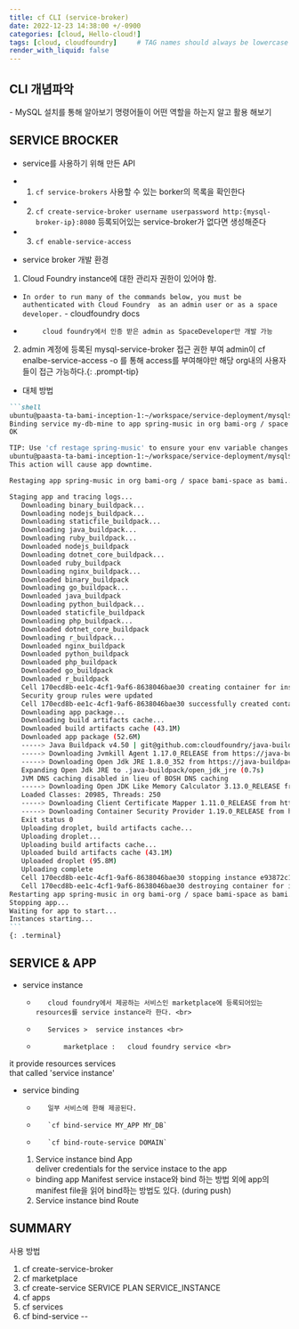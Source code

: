 ```yaml
---
title: cf CLI (service-broker)
date: 2022-12-23 14:38:00 +/-0900
categories: [cloud, Hello-cloud!]
tags: [cloud, cloudfoundry]     # TAG names should always be lowercase
render_with_liquid: false
---
```




<h2 data-toc-skip>CLI 개념파악</h2> 
- MySQL 설치를 통해 알아보기 
명령어들이 어떤 역할을 하는지 알고 활용 해보기
       
## SERVICE BROCKER
- service를 사용하기 위해 만든 API
+    1) `cf service-brokers`      사용할 수 있는 borker의 목록을 확인한다
+   2) `cf create-service-broker username userpassword http:{mysql-broker-ip}:8080`
    등록되어있는 service-broker가 없다면 생성해준다
+  3) `cf enable-service-access`
-  service broker 개발 환경
1. Cloud Foundry instance에 대한 관리자 권한이 있어야 함.
+    `In order to run many of the commands below, you must be authenticated with Cloud Foundry 
as an admin user or as a space developer.`                                                   - cloudfoundry docs
+          cloud foundry에서 인증 받은 admin as SpaceDeveloper만 개발 가능 
2. admin 계정에 등록된 mysql-service-broker 접근 권한 부여
admin이 cf enalbe-service-access <service name> -o <org-name> 를 통해 access를 부여해야만 해당 org내의 사용자들이 접근 가능하다.{: .prompt-tip}<br>
- 대체 방법
````markdown
```shell
ubuntu@paasta-ta-bami-inception-1:~/workspace/service-deployment/mysql$ cf bind-service spring-music my-db-mine
Binding service my-db-mine to app spring-music in org bami-org / space bami-space as bami...
OK

TIP: Use 'cf restage spring-music' to ensure your env variable changes take effect
ubuntu@paasta-ta-bami-inception-1:~/workspace/service-deployment/mysql$ cf restage spring-music
This action will cause app downtime.

Restaging app spring-music in org bami-org / space bami-space as bami...

Staging app and tracing logs...
   Downloading binary_buildpack...
   Downloading nodejs_buildpack...
   Downloading staticfile_buildpack...
   Downloading java_buildpack...
   Downloading ruby_buildpack...
   Downloaded nodejs_buildpack
   Downloading dotnet_core_buildpack...
   Downloaded ruby_buildpack
   Downloading nginx_buildpack...
   Downloaded binary_buildpack
   Downloading go_buildpack...
   Downloaded java_buildpack
   Downloading python_buildpack...
   Downloaded staticfile_buildpack
   Downloading php_buildpack...
   Downloaded dotnet_core_buildpack
   Downloading r_buildpack...
   Downloaded nginx_buildpack
   Downloaded python_buildpack
   Downloaded php_buildpack
   Downloaded go_buildpack
   Downloaded r_buildpack
   Cell 170ecd8b-ee1c-4cf1-9af6-8638046bae30 creating container for instance e93872c1-d317-4eda-a9ea-73ae73a1ec3d
   Security group rules were updated
   Cell 170ecd8b-ee1c-4cf1-9af6-8638046bae30 successfully created container for instance e93872c1-d317-4eda-a9ea-73ae73a1ec3d
   Downloading app package...
   Downloading build artifacts cache...
   Downloaded build artifacts cache (43.1M)
   Downloaded app package (52.6M)
   -----> Java Buildpack v4.50 | git@github.com:cloudfoundry/java-buildpack.git#5fe41f89
   -----> Downloading Jvmkill Agent 1.17.0_RELEASE from https://java-buildpack.cloudfoundry.org/jvmkill/bionic/x86_64/jvmkill-1.17.0-RELEASE.so (found in cache)
   -----> Downloading Open Jdk JRE 1.8.0_352 from https://java-buildpack.cloudfoundry.org/openjdk/bionic/x86_64/bellsoft-jre8u352%2B8-linux-amd64.tar.gz (found in cache)
   Expanding Open Jdk JRE to .java-buildpack/open_jdk_jre (0.7s)
   JVM DNS caching disabled in lieu of BOSH DNS caching
   -----> Downloading Open JDK Like Memory Calculator 3.13.0_RELEASE from https://java-buildpack.cloudfoundry.org/memory-calculator/bionic/x86_64/memory-calculator-3.13.0-RELEASE.tar.gz (found in cache)
   Loaded Classes: 20985, Threads: 250
   -----> Downloading Client Certificate Mapper 1.11.0_RELEASE from https://java-buildpack.cloudfoundry.org/client-certificate-mapper/client-certificate-mapper-1.11.0-RELEASE.jar (found in cache)
   -----> Downloading Container Security Provider 1.19.0_RELEASE from https://java-buildpack.cloudfoundry.org/container-security-provider/container-security-provider-1.19.0-RELEASE.jar (found in cache)
   Exit status 0
   Uploading droplet, build artifacts cache...
   Uploading droplet...
   Uploading build artifacts cache...
   Uploaded build artifacts cache (43.1M)
   Uploaded droplet (95.8M)
   Uploading complete
   Cell 170ecd8b-ee1c-4cf1-9af6-8638046bae30 stopping instance e93872c1-d317-4eda-a9ea-73ae73a1ec3d
   Cell 170ecd8b-ee1c-4cf1-9af6-8638046bae30 destroying container for instance e93872c1-d317-4eda-a9ea-73ae73a1ec3d
Restarting app spring-music in org bami-org / space bami-space as bami...
Stopping app...
Waiting for app to start...
Instances starting...
```
{: .terminal}
````
## SERVICE & APP

-   service instance    
    +        cloud foundry에서 제공하는 서비스인 marketplace에 등록되어있는 resources를 service instance라 한다. <br>
    +        Services >  service instances <br>
    +            marketplace :   cloud foundry service <br>
it provide resources services  <br>
that called 'service instance' <br>
-  service binding
    +        일부 서비스에 한해 제공된다.
    +        `cf bind-service MY_APP MY_DB`
    +        `cf bind-route-service DOMAIN`
    1) Service instance bind App <br>
    deliver credentials for the service instace to the app<br>
    - binding app Manifest
    service instace와 bind 하는 방법 외에  app의 manifest file을 읽어 bind하는 방법도 있다.  (during push)
    2) Service instance bind Route
##  SUMMARY
사용 방법
1) cf create-service-broker     
2) cf marketplace
2) cf create-service SERVICE PLAN SERVICE_INSTANCE
3) cf apps
4) cf services
5) cf bind-service --

